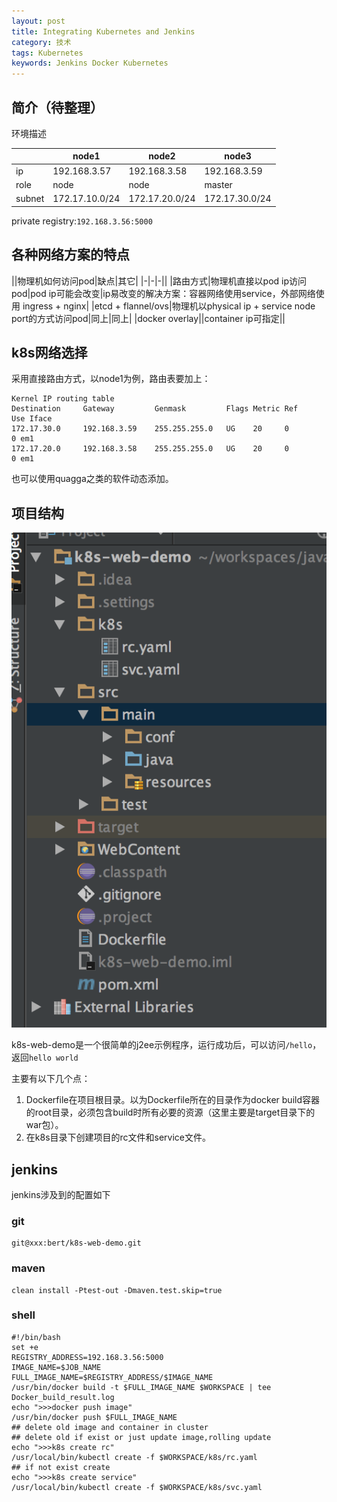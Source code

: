 ```yaml
---
layout: post
title: Integrating Kubernetes and Jenkins
category: 技术
tags: Kubernetes
keywords: Jenkins Docker Kubernetes
---
```


## 简介（待整理）

环境描述

||node1|node2|node3|
|-|-|-|-|
|ip|192.168.3.57|192.168.3.58|192.168.3.59|
|role|node|node|master|
|subnet|172.17.10.0/24|172.17.20.0/24|172.17.30.0/24|

private registry:`192.168.3.56:5000`



## 各种网络方案的特点

||物理机如何访问pod|缺点|其它|
|-|-|-||
|路由方式|物理机直接以pod ip访问pod|pod ip可能会改变|ip易改变的解决方案：容器网络使用service，外部网络使用 ingress + nginx|
|etcd + flannel/ovs|物理机以physical ip + service node port的方式访问pod|同上|同上|
|docker overlay||container ip可指定||

## k8s网络选择

采用直接路由方式，以node1为例，路由表要加上：

    Kernel IP routing table
    Destination     Gateway         Genmask         Flags Metric Ref    Use Iface
    172.17.30.0     192.168.3.59    255.255.255.0   UG    20     0        0 em1
    172.17.20.0     192.168.3.58    255.255.255.0   UG    20     0        0 em1

也可以使用quagga之类的软件动态添加。

## 项目结构


![kubernetes_demo_project_structure.png](/public/upload/kubernetes/kubernetes_demo_project_structure.png)

k8s-web-demo是一个很简单的j2ee示例程序，运行成功后，可以访问`/hello`，返回`hello world`

主要有以下几个点：

1. Dockerfile在项目根目录。以为Dockerfile所在的目录作为docker build容器的root目录，必须包含build时所有必要的资源（这里主要是target目录下的war包）。
2. 在k8s目录下创建项目的rc文件和service文件。

## jenkins

jenkins涉及到的配置如下

### git
	
    git@xxx:bert/k8s-web-demo.git
    
### maven

	clean install -Ptest-out -Dmaven.test.skip=true 
    
### shell

	#!/bin/bash
	set +e
    REGISTRY_ADDRESS=192.168.3.56:5000
    IMAGE_NAME=$JOB_NAME
    FULL_IMAGE_NAME=$REGISTRY_ADDRESS/$IMAGE_NAME
    /usr/bin/docker build -t $FULL_IMAGE_NAME $WORKSPACE | tee Docker_build_result.log
    echo ">>>docker push image"
    /usr/bin/docker push $FULL_IMAGE_NAME 
    ## delete old image and container in cluster
    ## delete old if exist or just update image,rolling update
    echo ">>>k8s create rc"
    /usr/local/bin/kubectl create -f $WORKSPACE/k8s/rc.yaml
    ## if not exist create
    echo ">>>k8s create service"
    /usr/local/bin/kubectl create -f $WORKSPACE/k8s/svc.yaml

